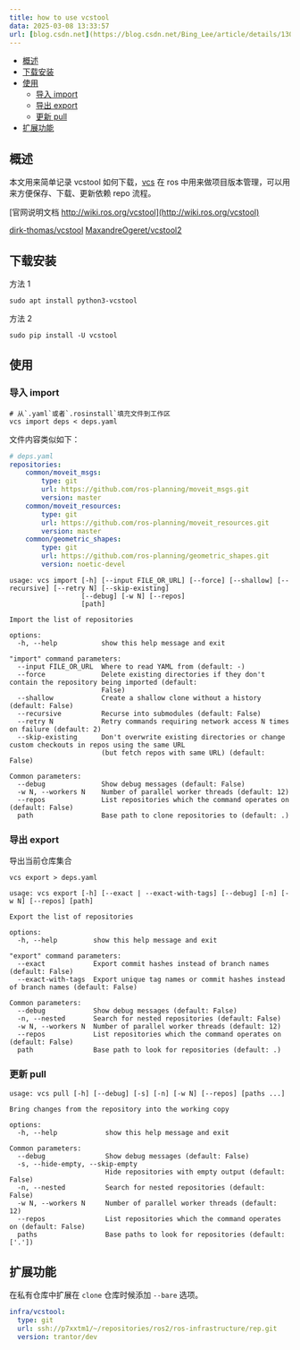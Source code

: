 ```yaml
---
title: how to use vcstool
data: 2025-03-08 13:33:57
url: [blog.csdn.net](https://blog.csdn.net/Bing_Lee/article/details/130603069)
---
```


- [概述](#概述)
- [下载安装](#下载安装)
- [使用](#使用)
  - [导入 import](#导入-import)
  - [导出 export](#导出-export)
  - [更新 pull](#更新-pull)
- [扩展功能](#扩展功能)

## 概述

本文用来简单记录 vcstool 如何下载，[vcs](https://so.csdn.net/so/search?q=vcs&spm=1001.2101.3001.7020) 在 ros 中用来做项目版本管理，可以用来方便保存、下载、更新依赖 repo 流程。

[官网说明文档 http://wiki.ros.org/vcstool](http://wiki.ros.org/vcstool)

[dirk-thomas/vcstool](https://github.com/dirk-thomas/vcstool)
[MaxandreOgeret/vcstool2](https://github.com/MaxandreOgeret/vcstool2)

## 下载安装

方法 1

```shell
sudo apt install python3-vcstool
```

方法 2

```shell
sudo pip install -U vcstool
```

## 使用

### 导入 import

```
# 从`.yaml`或者`.rosinstall`填充文件到工作区
vcs import deps < deps.yaml
```

文件内容类似如下：

```yaml
# deps.yaml
repositories:
	common/moveit_msgs:
		type: git
		url: https://github.com/ros-planning/moveit_msgs.git
		version: master
	common/moveit_resources:
		type: git
		url: https://github.com/ros-planning/moveit_resources.git
		version: master
	common/geometric_shapes:
	    type: git
	    url: https://github.com/ros-planning/geometric_shapes.git
	    version: noetic-devel
```

```shell
usage: vcs import [-h] [--input FILE_OR_URL] [--force] [--shallow] [--recursive] [--retry N] [--skip-existing]
                  [--debug] [-w N] [--repos]
                  [path]

Import the list of repositories

options:
  -h, --help           show this help message and exit

"import" command parameters:
  --input FILE_OR_URL  Where to read YAML from (default: -)
  --force              Delete existing directories if they don't contain the repository being imported (default:
                       False)
  --shallow            Create a shallow clone without a history (default: False)
  --recursive          Recurse into submodules (default: False)
  --retry N            Retry commands requiring network access N times on failure (default: 2)
  --skip-existing      Don't overwrite existing directories or change custom checkouts in repos using the same URL
                       (but fetch repos with same URL) (default: False)

Common parameters:
  --debug              Show debug messages (default: False)
  -w N, --workers N    Number of parallel worker threads (default: 12)
  --repos              List repositories which the command operates on (default: False)
  path                 Base path to clone repositories to (default: .)
```

### 导出 export

导出当前仓库集合

```
vcs export > deps.yaml
```

```
usage: vcs export [-h] [--exact | --exact-with-tags] [--debug] [-n] [-w N] [--repos] [path]

Export the list of repositories

options:
  -h, --help         show this help message and exit

"export" command parameters:
  --exact            Export commit hashes instead of branch names (default: False)
  --exact-with-tags  Export unique tag names or commit hashes instead of branch names (default: False)

Common parameters:
  --debug            Show debug messages (default: False)
  -n, --nested       Search for nested repositories (default: False)
  -w N, --workers N  Number of parallel worker threads (default: 12)
  --repos            List repositories which the command operates on (default: False)
  path               Base path to look for repositories (default: .)
```

### 更新 pull

```
usage: vcs pull [-h] [--debug] [-s] [-n] [-w N] [--repos] [paths ...]

Bring changes from the repository into the working copy

options:
  -h, --help            show this help message and exit

Common parameters:
  --debug               Show debug messages (default: False)
  -s, --hide-empty, --skip-empty
                        Hide repositories with empty output (default: False)
  -n, --nested          Search for nested repositories (default: False)
  -w N, --workers N     Number of parallel worker threads (default: 12)
  --repos               List repositories which the command operates on (default: False)
  paths                 Base paths to look for repositories (default: ['.'])
```

## 扩展功能

在私有仓库中扩展在 `clone` 仓库时候添加 `--bare` 选项。

```yaml
infra/vcstool:
  type: git
  url: ssh://p7xxtm1/~/repositories/ros2/ros-infrastructure/rep.git
  version: trantor/dev
```
